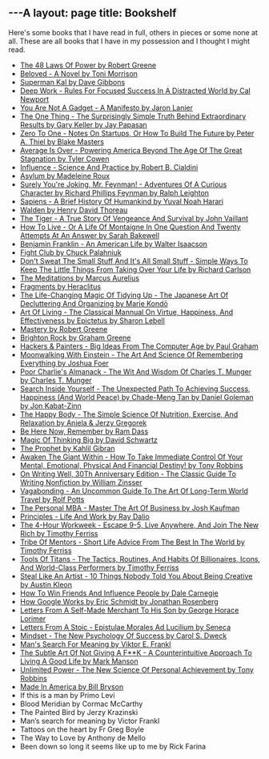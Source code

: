 ---A
layout: page
title: Bookshelf
---

Here's some books that I have read in full, others in pieces or some none at all. These are all books that I have in my possession and I thought I might read. 

* [The 48 Laws Of Power by Robert Greene](https://www.amazon.com/s?k=9780140280197)
* [Beloved - A Novel by Toni Morrison](https://www.amazon.com/s?k=9781400033416)
* [Superman Kal by Dave Gibbons](https://www.amazon.com/s?k=9780930289232)
* [Deep Work - Rules For Focused Success In A Distracted World by Cal Newport](https://www.amazon.com/s?k=9781455586691)
* [You Are Not A Gadget - A Manifesto by Jaron Lanier](https://www.amazon.com/s?k=9780307389978)
* [The One Thing - The Surprisingly Simple Truth Behind Extraordinary Results by Gary Keller by Jay Papasan](https://www.amazon.com/s?k=9781885167774)
* [Zero To One - Notes On Startups, Or How To Build The Future by Peter A. Thiel by Blake Masters](https://www.amazon.com/s?k=9780804139298)
* [Average Is Over - Powering America Beyond The Age Of The Great Stagnation by Tyler Cowen](https://www.amazon.com/s?k=9780525953739)
* [Influence - Science And Practice by Robert B. Cialdini](https://www.amazon.com/s?k=9780205609994)
* [Asylum by Madeleine Roux](https://www.amazon.com/s?k=9780062220974)
* [Surely You're Joking, Mr. Feynman! - Adventures Of A Curious Character by Richard Phillips Feynman by Ralph Leighton](https://www.amazon.com/s?k=9780393316049)
* [Sapiens - A Brief History Of Humankind by Yuval Noah Harari](https://www.amazon.com/s?k=9780062316097)
* [Walden by Henry David Thoreau](https://www.amazon.com/s?k=9781619493919)
* [The Tiger - A True Story Of Vengeance And Survival by John Vaillant](https://www.amazon.com/s?k=9780307389046)
* [How To Live - Or A Life Of Montaigne In One Question And Twenty Attempts At An Answer by Sarah Bakewell](https://www.amazon.com/s?k=9781590514832)
* [Benjamin Franklin - An American Life by Walter Isaacson](https://www.amazon.com/s?k=9780743258074)
* [Fight Club by Chuck Palahniuk](https://www.amazon.com/s?k=9780393355949)
* [Don't Sweat The Small Stuff And It's All Small Stuff - Simple Ways To Keep The Little Things From Taking Over Your Life by Richard Carlson](https://www.amazon.com/s?k=9780786881857)
* [The Meditations by Marcus Aurelius](https://www.amazon.com/s?k=9780812968255)
* [Fragments by Heraclitus](https://www.amazon.com/s?k=9781420967531)
* [The Life-Changing Magic Of Tidying Up - The Japanese Art Of Decluttering And Organizing by Marie Kondō](https://www.amazon.com/s?k=9781607747307)
* [Art Of Living - The Classical Mannual On Virtue, Happiness, And Effectiveness by Epictetus by Sharon Lebell](https://www.amazon.com/s?k=9780061286056)
* [Mastery by Robert Greene](https://www.amazon.com/s?k=9780143124177)
* [Brighton Rock by Graham Greene](https://www.amazon.com/s?k=9780142437971)
* [Hackers & Painters - Big Ideas From The Computer Age by Paul Graham](https://www.amazon.com/s?k=9781449389550)
* [Moonwalking With Einstein - The Art And Science Of Remembering Everything by Joshua Foer](https://www.amazon.com/s?k=9780143120537)
* [Poor Charlie's Almanack - The Wit And Wisdom Of Charles T. Munger by Charles T. Munger](https://www.amazon.com/s?k=9781578645015)
* [Search Inside Yourself - The Unexpected Path To Achieving Success, Happiness (And World Peace) by Chade-Meng Tan by Daniel Goleman by Jon Kabat-Zinn](https://www.amazon.com/s?k=9780062116932)
* [The Happy Body - The Simple Science Of Nutrition, Exercise, And Relaxation by Aniela & Jerzy Gregorek](https://www.amazon.com/s?k=9780982403822)
* [Be Here Now, Remember by Ram Dass](https://www.amazon.com/s?k=9780517543054)
* [Magic Of Thinking Big by David Schwartz](https://www.amazon.com/s?k=9780671646783)
* [The Prophet by Kahlil Gibran](https://www.amazon.com/s?k=9780646266428)
* [Awaken The Giant Within - How To Take Immediate Control Of Your Mental, Emotional, Physical And Financial Destiny! by Tony Robbins](https://www.amazon.com/s?k=9780671791544)
* [On Writing Well, 30Th Anniversary Edition - The Classic Guide To Writing Nonfiction by William Zinsser](https://www.amazon.com/s?k=9780060891541)
* [Vagabonding - An Uncommon Guide To The Art Of Long-Term World Travel by Rolf Potts](https://www.amazon.com/s?k=9780812992182)
* [The Personal MBA - Master The Art Of Business by Josh Kaufman](https://www.amazon.com/s?k=9781591845577)
* [Principles - Life And Work by Ray Dalio](https://www.amazon.com/s?k=9781501124020)
* [The 4-Hour Workweek - Escape 9-5, Live Anywhere, And Join The New Rich by Timothy Ferriss](https://www.amazon.com/s?k=9780307465351)
* [Tribe Of Mentors - Short Life Advice From The Best In The World by Timothy Ferriss](https://www.amazon.com/s?k=9781328994967)
* [Tools Of Titans - The Tactics, Routines, And Habits Of Billionaires, Icons, And World-Class Performers by Timothy Ferriss](https://www.amazon.com/s?k=9781328683786)
* [Steal Like An Artist - 10 Things Nobody Told You About Being Creative by Austin Kleon](https://www.amazon.com/s?k=9780761169253)
* [How To Win Friends And Influence People by Dale Carnegie](https://www.amazon.com/s?k=9780671027032)
* [How Google Works by Eric Schmidt by Jonathan Rosenberg](https://www.amazon.com/s?k=9781455582327)
* [Letters From A Self-Made Merchant To His Son by George Horace Lorimer](https://www.amazon.com/s?k=9781502586261)
* [Letters From A Stoic - Epistulae Morales Ad Lucilium by Seneca](https://www.amazon.com/s?k=9780140442106)
* [Mindset - The New Psychology Of Success by Carol S. Dweck](https://www.amazon.com/s?k=9780345472328)
* [Man's Search For Meaning by Viktor E. Frankl](https://www.amazon.com/s?k=9780807014271)
* [The Subtle Art Of Not Giving A F**K - A Counterintuitive Approach To Living A Good Life by Mark Manson](https://www.amazon.com/s?k=9780062457714)
* [Unlimited Power - The New Science Of Personal Achievement by Tony Robbins](https://www.amazon.com/s?k=9780684845777)
* [Made In America by Bill Bryson](https://www.amazon.com/s?k=9780380713813)
* If this is a man by Primo Levi 
* Blood Meridian by Cormac McCarthy 
* The Painted Bird by Jerzy Krazinski 
* Man’s search for meaning by Victor Frankl 
* Tattoos on the heart by Fr Greg Boyle 
* The Way to Love by Anthony de Mello 
* Been down so long it seems like up to me by Rick Farina 